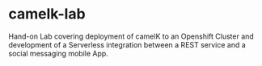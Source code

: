 # camelk-lab
Hand-on Lab covering deployment of camelK to an Openshift Cluster and development of a Serverless integration between a REST service and a social messaging mobile App. 
